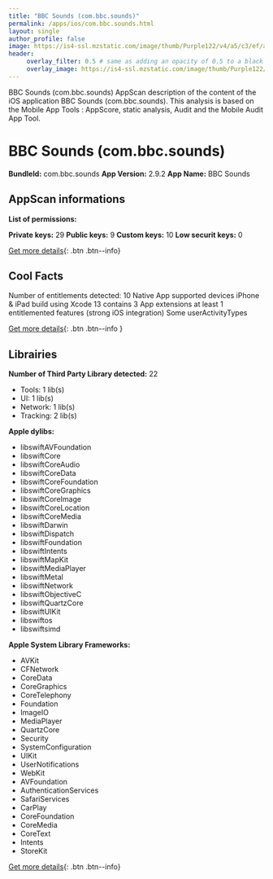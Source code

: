 ```yaml
---
title: "BBC Sounds (com.bbc.sounds)"
permalink: /apps/ios/com.bbc.sounds.html
layout: single
author_profile: false
image: https://is4-ssl.mzstatic.com/image/thumb/Purple122/v4/a5/c3/ef/a5c3ef47-944c-4977-1924-6d4aa7ae19e1/Sounds-0-0-1x_U007emarketing-0-0-0-7-0-0-sRGB-0-0-0-GLES2_U002c0-512MB-85-220-0-0.png/512x512bb.jpg
header: 
     overlay_filter: 0.5 # same as adding an opacity of 0.5 to a black background
     overlay_image: https://is4-ssl.mzstatic.com/image/thumb/Purple122/v4/a5/c3/ef/a5c3ef47-944c-4977-1924-6d4aa7ae19e1/Sounds-0-0-1x_U007emarketing-0-0-0-7-0-0-sRGB-0-0-0-GLES2_U002c0-512MB-85-220-0-0.png/512x512bb.jpg
---
```

BBC Sounds (com.bbc.sounds) AppScan description of the content of the iOS application BBC Sounds (com.bbc.sounds). This analysis is based on the Mobile App Tools : AppScore, static analysis, Audit and the Mobile Audit App Tool.

# BBC Sounds (com.bbc.sounds)

**BundleId:** com.bbc.sounds
**App Version:** 2.9.2
**App Name:** BBC Sounds


## AppScan informations 

**List of permissions:** 
  
  
**Private keys:** 29
**Public keys:** 9
**Custom keys:** 10
**Low securit keys:** 0
  
[Get more details](/pricing.html){: .btn .btn--info}

## Cool Facts

Number of entitlements detected: 10
Native App
supported devices iPhone & iPad
build using Xcode 13
contains 3 App extensions
at least 1 entitlemented features (strong iOS integration)
Some userActivityTypes
  
[Get more details](/pricing.html){: .btn .btn--info }

## Librairies 
**Number of Third Party Library detected:** 22
- Tools: 1 lib(s)
- UI: 1 lib(s)
- Network: 1 lib(s)
- Tracking: 2 lib(s)


**Apple dylibs:**
- libswiftAVFoundation
- libswiftCore
- libswiftCoreAudio
- libswiftCoreData
- libswiftCoreFoundation
- libswiftCoreGraphics
- libswiftCoreImage
- libswiftCoreLocation
- libswiftCoreMedia
- libswiftDarwin
- libswiftDispatch
- libswiftFoundation
- libswiftIntents
- libswiftMapKit
- libswiftMediaPlayer
- libswiftMetal
- libswiftNetwork
- libswiftObjectiveC
- libswiftQuartzCore
- libswiftUIKit
- libswiftos
- libswiftsimd


**Apple System Library Frameworks:**
- AVKit
- CFNetwork
- CoreData
- CoreGraphics
- CoreTelephony
- Foundation
- ImageIO
- MediaPlayer
- QuartzCore
- Security
- SystemConfiguration
- UIKit
- UserNotifications
- WebKit
- AVFoundation
- AuthenticationServices
- SafariServices
- CarPlay
- CoreFoundation
- CoreMedia
- CoreText
- Intents
- StoreKit


  
[Get more details](/pricing.html){: .btn .btn--info}

